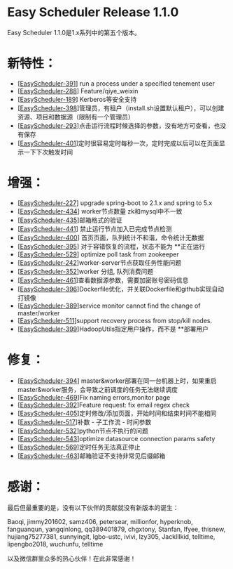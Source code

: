 Easy Scheduler Release 1.1.0
===
Easy Scheduler 1.1.0是1.x系列中的第五个版本。

新特性：
===
- [[EasyScheduler-391](https://github.com/analysys/EasyScheduler/issues/391)] run a process under a specified tenement user
- [[EasyScheduler-288](https://github.com/analysys/EasyScheduler/issues/288)] Feature/qiye_weixin
- [[EasyScheduler-189](https://github.com/analysys/EasyScheduler/issues/189)] Kerberos等安全支持
- [[EasyScheduler-398](https://github.com/analysys/EasyScheduler/issues/398)]管理员，有租户（install.sh设置默认租户），可以创建资源、项目和数据源（限制有一个管理员）
- [[EasyScheduler-293](https://github.com/analysys/EasyScheduler/issues/293)]点击运行流程时候选择的参数，没有地方可查看，也没有保存
- [[EasyScheduler-401](https://github.com/analysys/EasyScheduler/issues/401)]定时很容易定时每秒一次，定时完成以后可以在页面显示一下下次触发时间

增强：
===
- [[EasyScheduler-227](https://github.com/analysys/EasyScheduler/issues/227)] upgrade spring-boot to 2.1.x and spring to 5.x
- [[EasyScheduler-434](https://github.com/analysys/EasyScheduler/issues/434)] worker节点数量 zk和mysql中不一致
- [[EasyScheduler-435](https://github.com/analysys/EasyScheduler/issues/435)]邮箱格式的验证
- [[EasyScheduler-441](https://github.com/analysys/EasyScheduler/issues/441)] 禁止运行节点加入已完成节点检测
- [[EasyScheduler-400](https://github.com/analysys/EasyScheduler/issues/400)] 首页页面，队列统计不和谐，命令统计无数据
- [[EasyScheduler-395](https://github.com/analysys/EasyScheduler/issues/395)] 对于容错恢复的流程，状态不能为 **正在运行
- [[EasyScheduler-529](https://github.com/analysys/EasyScheduler/issues/529)] optimize poll task from zookeeper
- [[EasyScheduler-242](https://github.com/analysys/EasyScheduler/issues/242)]worker-server节点获取任务性能问题
- [[EasyScheduler-352](https://github.com/analysys/EasyScheduler/issues/352)]worker 分组, 队列消费问题
- [[EasyScheduler-461](https://github.com/analysys/EasyScheduler/issues/461)]查看数据源参数，需要加密账号密码信息
- [[EasyScheduler-396](https://github.com/analysys/EasyScheduler/issues/396)]Dockerfile优化，并关联Dockerfile和github实现自动打镜像
- [[EasyScheduler-389](https://github.com/analysys/EasyScheduler/issues/389)]service monitor cannot find the change of master/worker
- [[EasyScheduler-511](https://github.com/analysys/EasyScheduler/issues/511)]support recovery process from stop/kill nodes.
- [[EasyScheduler-399](https://github.com/analysys/EasyScheduler/issues/399)]HadoopUtils指定用户操作，而不是 **部署用户

修复：
===
- [[EasyScheduler-394](https://github.com/analysys/EasyScheduler/issues/394)] master&worker部署在同一台机器上时，如果重启master&worker服务，会导致之前调度的任务无法继续调度
- [[EasyScheduler-469](https://github.com/analysys/EasyScheduler/issues/469)]Fix naming errors,monitor page
- [[EasyScheduler-392](https://github.com/analysys/EasyScheduler/issues/392)]Feature request: fix email regex check
- [[EasyScheduler-405](https://github.com/analysys/EasyScheduler/issues/405)]定时修改/添加页面，开始时间和结束时间不能相同
- [[EasyScheduler-517](https://github.com/analysys/EasyScheduler/issues/517)]补数 - 子工作流 - 时间参数 
- [[EasyScheduler-532](https://github.com/analysys/EasyScheduler/issues/532)]python节点不执行的问题 
- [[EasyScheduler-543](https://github.com/analysys/EasyScheduler/issues/543)]optimize datasource connection params safety
- [[EasyScheduler-569](https://github.com/analysys/EasyScheduler/issues/569)]定时任务无法真正停止
- [[EasyScheduler-463](https://github.com/analysys/EasyScheduler/issues/463)]邮箱验证不支持非常见后缀邮箱




感谢：
===
最后但最重要的是，没有以下伙伴的贡献就没有新版本的诞生：

Baoqi, jimmy201602, samz406, petersear, millionfor, hyperknob, fanguanqun, yangqinlong, qq389401879, chgxtony, Stanfan, lfyee, thisnew, hujiang75277381, sunnyingit, lgbo-ustc,
 ivivi, lzy305, JackIllkid, telltime, lipengbo2018, wuchunfu, telltime

以及微信群里众多的热心伙伴！在此非常感谢！

